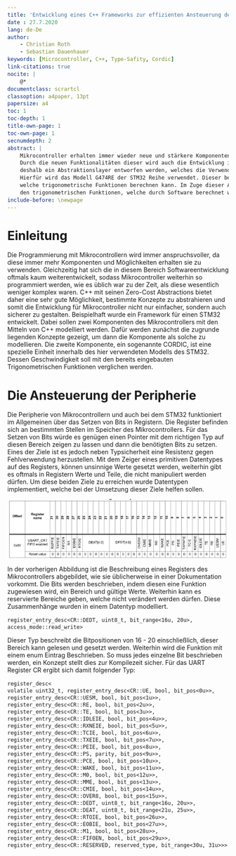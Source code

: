 ```yaml
---
title: 'Entwicklung eines C++ Frameworks zur effizienten Ansteuerung der Periphery eines STM32 Microcontrollers'
date : 27.7.2020
lang: de-De
author:
    - Christian Roth
    - Sebastian Dauenhauer
keywords: [Microcontroller, C++, Type-Safity, Cordic]
link-citations: true
nocite: |
    @*
documentclass: scrartcl
classoption: a4paper, 13pt
papersize: a4
toc: 1
toc-depth: 1
title-own-page: 1
toc-own-page: 1
secnumdepth: 2
abstract: |
    Mikrocontroller erhalten immer wieder neue und stärkere Komponenten, dabei hat sich die Programmierung dieser bisher kaum geändert.
    Durch die neuen Funktionalitäten dieser wird auch die Entwicklung immer komplexer. Mit C++ und seinen Zero Cost Abstractions soll
    deshalb ein Abstraktionslayer entworfen werden, welches die Verwendung der Komponenten einfacher und sicherer machen soll.
    Hierfür wird das Modell G474RE der STM32 Reihe verwendet. Dieser besitzt zusätzlich zu den üblichen Komponenten auch eine Einheit,
    welche trigonometrische Funktionen berechnen kann. Im Zuge dieser Arbeit wird daher auch die Performance dieser Einheit verglichen mit
    den trigonometrischen Funktionen, welche durch Software berechnet werden.
include-before: \newpage
---
```


# Einleitung

Die Programmierung mit Mikrocontrollern wird immer anspruchsvoller, da diese immer mehr Komponenten und Möglichkeiten erhalten sie zu verwenden.
Gleichzeitig hat sich die in diesem Bereich Softwareentwicklung oftmals kaum weiterentwickelt, sodass Mikrocontroller weiterhin so programmiert werden,
wie es üblich war zu der Zeit, als diese wesentlich weniger komplex waren. C++ mit seinen Zero-Cost Abstractions bietet daher eine sehr gute Möglichkeit,
bestimmte Konzepte zu abstrahieren und somit die Entwicklung für Mikrocontroller nicht nur einfacher, sondern auch sicherer zu gestalten.
Beispielhaft wurde ein Framework für einen STM32 entwickelt. Dabei sollen zwei Komponenten des Mikrocontrollers mit den Mitteln von C++ modelliert werden.
Dafür werden zunächst die zugrunde liegenden Konzepte gezeigt, um dann die Komponente als solche zu modellieren.
Die zweite Komponente, ein sogenannte CORDIC, ist eine spezielle Einheit innerhalb des hier verwendeten Modells des STM32.
Dessen Geschwindigkeit soll mit den bereits eingebauten Trigonometrischen Funktionen verglichen werden.

# Die Ansteuerung der Peripherie

Die Peripherie von Mikrocontrollern und auch bei dem STM32 funktioniert im Allgemeinen über das Setzen von Bits in Registern.
Die Register befinden sich an bestimmten Stellen im Speicher des Mikrocontrollers.
Für das Setzen von Bits würde es genügen einen Pointer mit dem richtigen Typ auf diesen Bereich zeigen zu lassen
und dann die benötigten Bits zu setzen.
Eines der Ziele ist es jedoch neben Typsicherheit eine Resistenz gegen Fehlverwendung herzustellen.
Mit dem Zeiger eines primitiven Datentypes auf des Registers, können unsinnige Werte gesetzt werden, weiterhin gibt es oftmals in
Registern Werte und Teile, die nicht manipuliert werden dürfen.
Um diese beiden Ziele zu erreichen wurde Datentypen implementiert, welche bei der Umsetzung dieser Ziele helfen sollen.

![Beschreibung des Registers in der Dokumentation des Mikrocontrollers](images/cr1desc.png)

In der vorherigen Abbildung ist die Beschreibung eines Registers des Mikrocontrollers abgebildet, wie sie üblicherweise in einer Dokumentation vorkommt.
Die Bits werden beschrieben, indem diesen eine Funktion zugewiesen wird, ein Bereich und gültige Werte. Weiterhin kann es reservierte Bereiche geben, welche
nicht verändert werden dürfen. Diese Zusammenhänge wurden in einem Datentyp modelliert.

~~~{.cpp}
register_entry_desc<CR::DEDT, uint8_t, bit_range<16u, 20u>, access_mode::read_write>
~~~

Dieser Typ beschreibt die Bitpositionen von 16 - 20 einschließlich, dieser Bereich kann gelesen und gesetzt werden.
Weiterhin wird die Funktion mit einem enum Eintrag Beschrieben. So muss jedes einzelne Bit beschrieben werden, ein Konzept stellt dies zur Kompilezeit sicher.
Für das UART Register CR ergibt sich damit folgender Typ:

~~~{.cpp}
register_desc<
volatile uint32_t, register_entry_desc<CR::UE, bool, bit_pos<0u>>,
register_entry_desc<CR::UESM, bool, bit_pos<1u>>,
register_entry_desc<CR::RE, bool, bit_pos<2u>>,
register_entry_desc<CR::TE, bool, bit_pos<3u>>,
register_entry_desc<CR::IDLEIE, bool, bit_pos<4u>>,
register_entry_desc<CR::RXNEIE, bool, bit_pos<5u>>,
register_entry_desc<CR::TCIE, bool, bit_pos<6u>>,
register_entry_desc<CR::TXEIE, bool, bit_pos<7u>>,
register_entry_desc<CR::PEIE, bool, bit_pos<8u>>,
register_entry_desc<CR::PS, parity, bit_pos<9u>>,
register_entry_desc<CR::PCE, bool, bit_pos<10u>>,
register_entry_desc<CR::WAKE, bool, bit_pos<11u>>,
register_entry_desc<CR::M0, bool, bit_pos<12u>>,
register_entry_desc<CR::MME, bool, bit_pos<13u>>,
register_entry_desc<CR::CMIE, bool, bit_pos<14u>>,
register_entry_desc<CR::OVER8, bool, bit_pos<15u>>,
register_entry_desc<CR::DEDT, uint8_t, bit_range<16u, 20u>>,
register_entry_desc<CR::DEAT, uint8_t, bit_range<21u, 25u>>,
register_entry_desc<CR::RTOIE, bool, bit_pos<26u>>,
register_entry_desc<CR::EOBIE, bool, bit_pos<27u>>,
register_entry_desc<CR::M1, bool, bit_pos<28u>>,
register_entry_desc<CR::FIFOEN, bool, bit_pos<29u>>,
register_entry_desc<CR::RESERVED, reserved_type, bit_range<30u, 31u>>>
~~~


